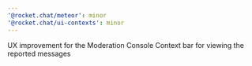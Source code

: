 ```yaml
---
'@rocket.chat/meteor': minor
'@rocket.chat/ui-contexts': minor
---
```


UX improvement for the Moderation Console Context bar for viewing the reported messages
